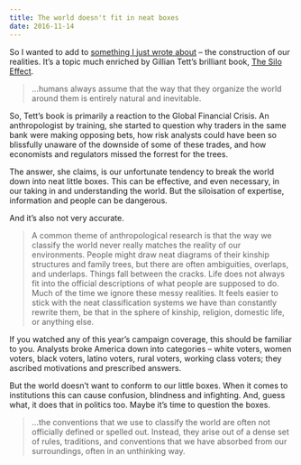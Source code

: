 ```yaml
---
title: The world doesn't fit in neat boxes
date: 2016-11-14
---
```


<!--kg-card-begin: html--><p>So I wanted to add to <a href="https://joshnicholas.com/nothing-is-obvious/">something I just wrote about</a> – the construction of our realities. It’s a topic much enriched by Gillian Tett’s brilliant book, <a href="http://www.bookdepository.com/Silo-Effect-Gillian-Tett/9781844087587/?a_aid=thambili">The Silo Effect</a>.</p>
<blockquote><p>
…humans always assume that the way that they organize the world around them is entirely natural and inevitable.
</p></blockquote>
<p>So, Tett’s book is primarily a reaction to the Global Financial Crisis. An anthropologist by training, she started to question why traders in the same bank were making opposing bets, how risk analysts could have been so blissfully unaware of the downside of some of these trades, and how economists and regulators missed the forrest for the trees.</p>
<p>The answer, she claims, is our unfortunate tendency to break the world down into neat little boxes. This can be effective, and even necessary, in our taking in and understanding the world. But the siloisation of expertise, information and people can be dangerous.</p>
<p>And it’s also not very accurate.</p>
<blockquote><p>
A common theme of anthropological research is that the way we classify the world never really matches the reality of our environments. People might draw neat diagrams of their kinship structures and family trees, but there are often ambiguities, overlaps, and underlaps. Things fall between the cracks. Life does not always fit into the official descriptions of what people are supposed to do. Much of the time we ignore these messy realities. It feels easier to stick with the neat classification systems we have than constantly rewrite them, be that in the sphere of kinship, religion, domestic life, or anything else.
</p></blockquote>
<p>If you watched any of this year’s campaign coverage, this should be familiar to you. Analysts broke America down into categories – white voters, women voters, black voters, latino voters, rural voters, working class voters; they ascribed motivations and prescribed answers.</p>
<p>But the world doesn’t want to conform to our little boxes. When it comes to institutions this can cause confusion, blindness and infighting. And, guess what, it does that in politics too. Maybe it’s time to question the boxes.</p>
<blockquote><p>
…the conventions that we use to classify the world are often not officially defined or spelled out. Instead, they arise out of a dense set of rules, traditions, and conventions that we have absorbed from our surroundings, often in an unthinking way.
</p></blockquote>
<!--kg-card-end: html-->